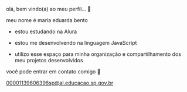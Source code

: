 olá, bem vindo(a) ao meu perfil... 💖

meu nome é maria eduarda bento

- estou estudando na Alura

- estou me desenvolvendo na linguagem JavaScript

- utilizo esse espaço para minha organização e compartilhamento dos meu projetos desenvolvidos

  

você pode entrar em contato comigo 💌

00001139606396sp@al.educacao.sp.gov.br

